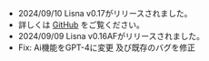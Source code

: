 - 2024/09/10 Lisna v0.17がリリースされました。
 - 詳しくは [GitHub](https://github.com/mirielnet/lisna/releases/tag/0.17) をご覧ください。
- 2024/09/09 Lisna v0.16AFがリリースされました。
 - Fix: Ai機能をGPT-4に変更 及び既存のバグを修正